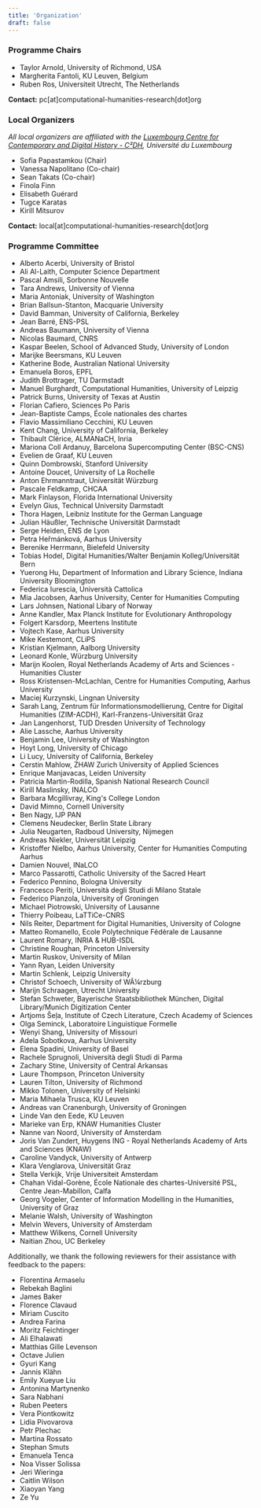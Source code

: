 ```yaml
---
title: 'Organization'
draft: false
---
```


### Programme Chairs

- Taylor Arnold, University of Richmond, USA
- Margherita Fantoli, KU Leuven, Belgium
- Ruben Ros, Universiteit Utrecht, The Netherlands

**Contact:** pc[at]computational-humanities-research[dot]org

### Local Organizers

_All local organizers are affiliated with the <a href="https://www.c2dh.uni.lu/" target="_blank">Luxembourg Centre for Contemporary and Digital History - C²DH</a>, Université du Luxembourg_

- Sofia Papastamkou (Chair)
- Vanessa Napolitano (Co-chair)
- Sean Takats (Co-chair)
- Finola Finn
- Elisabeth Guérard
- Tugce Karatas
- Kirill Mitsurov

**Contact:** local[at]computational-humanities-research[dot]org

### Programme Committee

- Alberto Acerbi, University of Bristol
- Ali Al-Laith, Computer Science Department
- Pascal Amsili, Sorbonne Nouvelle
- Tara Andrews, University of Vienna
- Maria Antoniak, University of Washington
- Brian Ballsun-Stanton, Macquarie University
- David Bamman, University of California, Berkeley
- Jean Barré, ENS-PSL
- Andreas Baumann, University of Vienna
- Nicolas Baumard, CNRS
- Kaspar Beelen, School of Advanced Study, University of London
- Marijke Beersmans, KU Leuven
- Katherine Bode, Australian National University
- Emanuela Boros, EPFL
- Judith Brottrager, TU Darmstadt
- Manuel Burghardt, Computational Humanities, University of Leipzig
- Patrick Burns, University of Texas at Austin
- Florian Cafiero, Sciences Po Paris
- Jean-Baptiste Camps, École nationales des chartes
- Flavio Massimiliano Cecchini, KU Leuven
- Kent Chang, University of California, Berkeley
- Thibault Clérice, ALMANaCH, Inria
- Mariona Coll Ardanuy, Barcelona Supercomputing Center (BSC-CNS)
- Evelien de Graaf, KU Leuven
- Quinn Dombrowski, Stanford University
- Antoine Doucet, University of La Rochelle
- Anton Ehrmanntraut, Universität Würzburg
- Pascale Feldkamp, CHCAA
- Mark Finlayson, Florida International University
- Evelyn Gius, Technical University Darmstadt
- Thora Hagen, Leibniz Institute for the German Language
- Julian Häußler, Technische Universität Darmstadt
- Serge Heiden, ENS de Lyon
- Petra Heřmánková, Aarhus University
- Berenike Herrmann, Bielefeld University
- Tobias Hodel, Digital Humanities/Walter Benjamin Kolleg/Universität Bern
- Yuerong Hu, Department of Information and Library Science, Indiana University Bloomington
- Federica Iurescia, Università Cattolica
- Mia Jacobsen, Aarhus University, Center for Humanities Computing
- Lars Johnsen, National Libary of Norway
- Anne Kandler, Max Planck Institute for Evolutionary Anthropology
- Folgert Karsdorp, Meertens Institute
- Vojtech Kase, Aarhus University
- Mike Kestemont, CLiPS
- Kristian Kjelmann, Aalborg University
- Leonard Konle, Würzburg University
- Marijn Koolen, Royal Netherlands Academy of Arts and Sciences - Humanities Cluster
- Ross Kristensen-McLachlan, Centre for Humanities Computing, Aarhus University
- Maciej Kurzynski, Lingnan University
- Sarah Lang, Zentrum für Informationsmodellierung, Centre for Digital Humanities (ZIM-ACDH), Karl-Franzens-Universität Graz
- Jan Langenhorst, TUD Dresden University of Technology
- Alie Lassche, Aarhus University
- Benjamin Lee, University of Washington
- Hoyt Long, University of Chicago
- Li Lucy, University of California, Berkeley
- Cerstin Mahlow, ZHAW Zurich University of Applied Sciences
- Enrique Manjavacas, Leiden University
- Patricia Martin-Rodilla, Spanish National Research Council
- Kirill Maslinsky, INALCO
- Barbara Mcgillivray, King's College London
- David Mimno, Cornell University
- Ben Nagy, IJP PAN
- Clemens Neudecker, Berlin State Library
- Julia Neugarten, Radboud University, Nijmegen
- Andreas Niekler, Universität Leipzig
- Kristoffer Nielbo, Aarhus University, Center for Humanities Computing Aarhus
- Damien Nouvel, INaLCO
- Marco Passarotti, Catholic University of the Sacred Heart
- Federico Pennino, Bologna University
- Francesco Periti, Università degli Studi di Milano Statale
- Federico Pianzola, University of Groningen
- Michael Piotrowski, University of Lausanne
- Thierry Poibeau, LaTTiCe-CNRS
- Nils Reiter, Department for Digital Humanities, University of Cologne
- Matteo Romanello, Ecole Polytechnique Fédérale de Lausanne
- Laurent Romary, INRIA & HUB-ISDL
- Christine Roughan, Princeton University
- Martin Ruskov, University of Milan
- Yann Ryan, Leiden University
- Martin Schlenk, Leipzig University
- Christof Schoech, University of WÃ¼rzburg
- Marijn Schraagen, Utrecht University
- Stefan Schweter, Bayerische Staatsbibliothek München, Digital Library/Munich Digitization Center
- Artjoms Šeļa, Institute of Czech Literature, Czech Academy of Sciences
- Olga Seminck, Laboratoire Linguistique Formelle
- Wenyi Shang, University of Missouri
- Adela Sobotkova, Aarhus University
- Elena Spadini, University of Basel
- Rachele Sprugnoli, Università degli Studi di Parma
- Zachary Stine, University of Central Arkansas
- Laure Thompson, Princeton University
- Lauren Tilton, University of Richmond
- Mikko Tolonen, University of Helsinki
- Maria Mihaela Trusca, KU Leuven
- Andreas van Cranenburgh, University of Groningen
- Linde Van den Eede, KU Leuven
- Marieke van Erp, KNAW Humanities Cluster
- Nanne van Noord, University of Amsterdam
- Joris Van Zundert, Huygens ING - Royal Netherlands Academy of Arts and Sciences (KNAW)
- Caroline Vandyck, University of Antwerp
- Klara Venglarova, Universität Graz
- Stella Verkijk, Vrije Universiteit Amsterdam
- Chahan Vidal-Gorène, École Nationale des chartes-Université PSL, Centre Jean-Mabillon, Calfa
- Georg Vogeler, Center of Information Modelling in the Humanities, University of Graz
- Melanie Walsh, University of Washington
- Melvin Wevers, University of Amsterdam
- Matthew Wilkens, Cornell University
- Naitian Zhou, UC Berkeley

Additionally, we thank the following reviewers for their assistance with feedback to the papers: 

- Florentina Armaselu
- Rebekah Baglini
- James Baker
- Florence Clavaud
- Miriam Cuscito
- Andrea Farina
- Moritz Feichtinger
- Ali Elhalawati
- Matthias Gille Levenson
- Octave Julien
- Gyuri Kang  
- Jannis Klähn
- Emily Xueyue Liu
- Antonina Martynenko
- Sara Nabhani
- Ruben Peeters
- Vera Piontkowitz
- Lidia Pivovarova
- Petr Plechac
- Martina Rossato
- Stephan Smuts
- Emanuela Tenca
- Noa Visser Solissa
- Jeri Wieringa
- Caitlin Wilson
- Xiaoyan Yang
- Ze Yu

